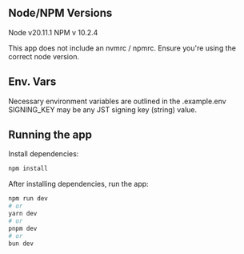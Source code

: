 ## Node/NPM Versions

Node v20.11.1
NPM v 10.2.4

This app does not include an nvmrc / npmrc. Ensure you're using the correct node version. 

## Env. Vars

Necessary environment variables are outlined in the .example.env
SIGNING_KEY may be any JST signing key (string) value.

## Running the app


Install dependencies: 

```bash
npm install 
```

After installing dependencies, run the app:

```bash
npm run dev
# or
yarn dev
# or
pnpm dev
# or
bun dev
```
